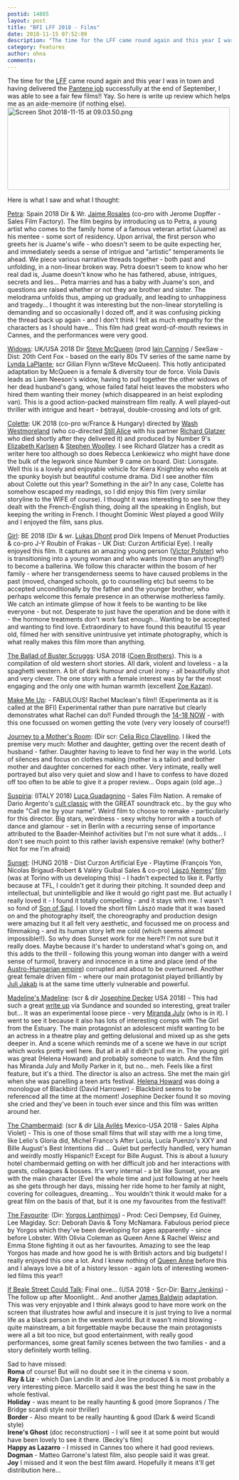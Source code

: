 ```yaml
---
postid: 14885
layout: post
title: "BFI LFF 2018 - Films"
date: 2018-11-15 07:52:09
description: "The time for the LFF came round again and this year I was in town and having delivered the Pantene job successfully at the end of September, I was able to see a fair few films yay!"
category: Features
author: ohna
comments:
---
```


The time for the <a href="https://whatson.bfi.org.uk/lff/Online/default.asp"><span class="caps">LFF</span></a> came round again and this year I was in town and having delivered the <a href="https://www.facebook.com/pg/LTLFilmstars/photos/?tab=album&amp;album_id=551202088653174">Pantene job</a> successfully at the end of September, I was able to see a fair few films!! Yay. So here is write up review which helps me as an aide-memoire (if nothing else). <br />
<a href="{{ site.baseurl }}/i/Screen%20Shot%202018-11-15%20at%2009.03.50.png"><img alt="Screen Shot 2018-11-15 at 09.03.50.png" src="{{ site.baseurl }}/assets_c/2018/11/Screen Shot 2018-11-15 at 09.03.50-thumb-500x185-1648.png" width="500" height="185" class="mt-image-none" style="" /></a>

<p>Here is what I saw and what I thought:</p>

<p><a href="https://www.imdb.com/title/tt6040806/">Petra</a>: Spain 2018 Dir &amp; Wr. <a href="http://filmfactoryentertainment.com/project/petra/">Jaime Rosales</a> (co-pro with Jerome Dopffer - Sales Film Factory). The film begins by introducing us to Petra, a young artist who comes to the family home of a famous veteran artist (Juame) as his mentee - some sort of residency. Upon arrival, the first person who greets her is Juame's wife - who doesn't seem to be quite expecting her, and immediately seeds a sense of intrigue and "artistic" temperaments lie ahead. We piece various narrative threads together - both past and unfolding, in a non-linear broken way. Petra doesn't seem to know who her real dad is, Juame doesn't know who he has fathered, abuse, intrigues, secrets and lies... Petra marries and has a baby with Juame's son, and questions are raised whether or not they are brother and sister. The melodrama unfolds thus, amping up gradually, and leading to unhappiness and tragedy... I thought it was interesting but the non-linear storytelling is demanding and so occasionally I dozed off, and it was confusing picking the thread back up again - and I don't think I felt as much empathy for the characters as I should have... This film had great word-of-mouth reviews in Cannes, and the performances were very good.</p>

<p><a href="https://www.theguardian.com/film/2018/sep/09/widows-review-steve-mcqueen-dazzles-with-masterful-thriller">Widows</a>:  UK/USA 2018 Dir <a href="https://www.bbc.co.uk/news/av/entertainment-arts-45830472/director-steve-mcqueen-why-i-chose-to-remake-1980s-tv-hit-widows">Steve McQueen</a> (prod <a href="http://www.see-saw-films.com/about/team/iain-canning-2/">Iain Canning</a> / SeeSaw - Dist: 20th Cent Fox - based on the early 80s TV series of the same name by <a href="https://www.dailymail.co.uk/home/article-6366983/Lynda-La-Plante-real-life-women-inspired-Widows.html&amp;amp">Lynda LaPlante</a>; scr Gilian Flynn w/Steve McQueen). This hotly anticipated adaptation by McQueen is a female &amp; diversity tour de force. Viola Davis leads as Liam Neeson's widow, having to pull together the other widows of her dead husband's gang, whose failed fatal heist leaves the mobsters who hired them wanting their money (which disappeared in an heist exploding van). This is a good action-packed mainstream film really. A well played-out thriller with intrigue and heart - betrayal, double-crossing and lots of grit.</p>

<p><a href="https://www.theguardian.com/film/2018/jan/22/colette-review-keira-knightley-is-on-top-form-in-exhilarating-literary-biopic">Colette</a>: UK 2018 (co-pro w/France &amp; Hungary) directed by <a href="https://www.imdb.com/name/nm0922903/?ref_=tt_ov_dr">Wash Westmoreland</a> (who co-directed <a href="https://www.imdb.com/title/tt3316960/?ref_=nm_flmg_dr_4">Still Alice</a> with his partner <a href="https://www.imdb.com/name/nm0322144/?ref_=tt_ov_wr">Richard Glatzer</a> who died shortly after they delivered it) and produced by Number 9's <a href="http://www.number9films.co.uk/about/profiles/elizabeth_karlsen">Elizabeth Karlsen</a> &amp; <a href="https://www.theguardian.com/film/2018/sep/24/scala-london-the-king-of-repertory-cinema">Stephen Woolley</a>. I see Richard Glatzer has a credit as writer here too although so does Rebecca Lenkiewicz who might have done the bulk of the legwork since Number 9 came on board. Dist: Lionsgate. Well this is a lovely and enjoyable vehicle for Kiera Knightley who excels at the spunky boyish but beautiful costume drama. Did I see another film about Colette out this year? Something in the air? In any case, Colette has somehow escaped my readings, so I did enjoy this film (very similar storyline to the <span class="caps">WIFE </span>of course). I thought it was interesting to see how they dealt with the French-English thing, doing all the speaking in English, but keeping the writing in French. I thought Dominic West played a good Willy and I enjoyed the film, sans plus.</p>

<p><a href="https://www.youtube.com/watch?v=Kdzu26tnUTc">Girl</a>: BE 2018 (Dir &amp; wr. <a href="https://www.instagram.com/lukasdhont/">Lukas Dhont</a> prod Dirk Impens of Menuet Producties &amp; co-pro J-Y Roubin of Frakas - UK Dist: Curzon Artificial Eye). I really enjoyed this film. It captures an amazing young person (<a href="https://www.crash.fr/a-meeting-with-victor-polster/">Victor Polster</a>) who is transitioning into a young woman and who wants (more than anything!!) to become a ballerina. We follow this character within the bosom of her family - where her transgenderness seems to have caused problems in the past (moved, changed schools, go to counselling etc) but seems to be accepted unconditionally by the father and the younger brother, who perhaps welcome this female presence in an otherwise motherless family. We catch an intimate glimpse of how it feels to be wanting to be like everyone - but not. Desperate to just have the operation and be done with it - the hormone treatments don't work fast enough... Wanting to be accepted and wanting to find love. Extraordinary to have found this beautiful 15 year old, filmed her with sensitive unintrusive yet intimate photography, which is what really makes this film more than anything.</p>

<p><a href="https://www.newyorker.com/culture/the-front-row/review-the-coen-brothers-the-ballad-of-buster-scruggs-is-six-giddy-cruel-twists-on-the-western">The Ballad of Buster Scruggs</a>: <span class="caps">USA</span> 2018 (<a href="https://en.wikipedia.org/wiki/Coen_brothers">Coen Brothers</a>). This is a compilation of old western short stories. All dark, violent and loveless - a la spaghetti western. A bit of dark humour and cruel irony - all beautifully shot and very clever. The one story with a female interest was by far the most engaging and the only one with human warmth (excellent <a href="https://www.vulture.com/2018/11/zoe-kazan-on-being-vulnerable-in-buster-scruggs.html">Zoe Kazan</a>).</p>

<p><a href="https://www.makemeupfilm.com/">Make Me Up</a>: - <span class="caps">FABULOUS</span>! Rachel Maclean's film!! (Experimenta as it is called at the <span class="caps">BFI</span>) Experimental rather than pure narrative but clearly demonstrates what Rachel can do!! Funded through the <a href="https://www.instagram.com/1418now/?hl=en">14-18 <span class="caps">NOW</span></a> - with this one focussed on women getting the vote (very very loosely of course!!)</p>

<p><a href="https://www.youtube.com/watch?v=uIa0X3TnXAc">Journey to a Mother's Room</a>: (Dir scr: <a href="https://www.imdb.com/name/nm3536332/">Celia Rico Clavellino</a>. I liked the premise very much: Mother and daughter, getting over the recent death of husband - father. Daughter having to leave to find her way in the world. Lots of silences and focus on clothes making (mother is a tailor) and bother mother and daughter concerned for each other. Very intimate, really well portrayed but also very quiet and slow and I have to confess to have dozed off too often to be able to give it a proper review... Oops again (old age...)</p>

<p><a href="https://www.youtube.com/watch?v=3uGIEY7tdg8">Suspiria</a>:  (ITALY 2018) <a href="https://www.theguardian.com/film/luca-guadagnino">Luca Guadagnino</a> - Sales Film Nation. A remake of Dario Argento's <a href="https://www.youtube.com/watch?v=MecSlkWMHPY">cult classic</a> with the <span class="caps">GREAT </span>soundtrack etc.. by the guy who made "Call me by your name". Weird film to choose to remake - particularly for this director. Big stars, weirdness - sexy witchy horror with a touch of dance and glamour - set in Berlin with a recurring sense of importance attributed to the Baader-Meinhof activities but I'm not sure what it adds... I don't see much point to this rather lavish expensive remake! (why bother? Not for me I'm afraid)</p>

<p><a href="https://www.youtube.com/watch?v=mu0ibDrd2Bw">Sunset</a>: (HUNG 2018 - Dist Curzon Artificial Eye - Playtime (François Yon, Nicolas Brigaud-Robert &amp; Valéry Guibal Sales &amp; co-pro) <a href="https://www.imdb.com/name/nm1841577/">Lászó Nemes</a>' <a href="https://www.theguardian.com/film/2018/sep/03/sunset-review-laszlo-nemes">film</a> (was at Torino with us developing this) - I hadn't expected to like it. Partly because at <span class="caps">TFL,</span> I couldn't get it during their pitching. It sounded deep and intellectual, but unintelligible and like it would go right past me. But actually I really loved it - I found it totally compelling - and it stays with me. I wasn't so fond of <a href="https://www.youtube.com/watch?v=sWQTfbXLTHQ">Son of Saul</a>. I loved the short film Lászó made that it was based on and the photography itself, the choreography and production design were amazing but it all felt very aesthetic, and focussed me on process and filmmaking - and its human story left me cold (which seems almost impossible!!). So why does Sunset work for me here?! I'm not sure but it really does. Maybe because it's harder to understand what's going on, and this adds to the thrill - following this young woman into danger with a weird sense of turmoil, bravery and innocence in a time and place (end of the <a href="https://en.wikipedia.org/wiki/Austria-Hungary">Austro-Hungarian empire</a>) corrupted and about to be overturned. Another great female driven film - where our main protagonist played brilliantly by <a href="https://www.imdb.com/name/nm3769837/?ref_=fn_al_nm_1">Juli Jakab</a> is at the same time utterly vulnerable and powerful.</p>

<p><a href="https://www.youtube.com/watch?v=Z0Pjjmc08-Q">Madeline's Madeline</a>: (scr &amp; dir <a href="https://www.imdb.com/name/nm2528451/">Josephine Decker</a> <span class="caps">USA</span> 2018) - This had such a great <a href="https://www.newyorker.com/culture/the-front-row/madelines-madeline-reviewed-josephine-deckers-new-film-features-one-of-the-great-teen-performances-in-film-history">write up</a> via Sundance and sounded so interesting, great trailer but... It was an experimental loose piece - very <a href="https://www.theguardian.com/film/miranda-july">Miranda July</a> (who is in it). I went to see it because it also has lots of interesting comps with The Girl from the Estuary. The main protagonist an adolescent misfit wanting to be an actress in a theatre play and getting delusional and mixed up as she gets deeper in. And a scene which reminds me of a scene we have in our script which works pretty well here. But all in all it didn't pull me in. The young girl was great (Helena Howard) and probably someone to watch. And the film has Miranda July and Molly Parker in it, but no... meh. Feels like a first feature, but it's a third. The director is also an actress. She met the main girl when she was panelling a teen arts festival. <a href="https://www.instagram.com/helenahoward_officially/?hl=en">Helena Howard</a> was doing a monologue of Blackbird (David Harrower) - Blackbird seems to be referenced all the time at the moment! Josephine Decker found it so moving she cried and they've been in touch ever since and this film was written around her.</p>

<p><a href="https://www.youtube.com/watch?v=-UOkAzLhtdc">The Chambermaid</a>: (scr &amp; dir <a href="https://www.imdb.com/name/nm5570356/">Lila Avilés</a> Mexico-USA 2018 - Sales Alpha Violet) - This is one of those small films that will stay with me a long time, like Lelio's Gloria did, Michel Franco's After Lucia, Lucía Puenzo's <span class="caps">XXY </span>and Bille August's Best Intentions did ... Quiet but perfectly handled, very human and weirdly mostly Hispanic!! Except for Bille August. This is about a luxury hotel chambermaid getting on with her difficult job and her interactions with guests, colleagues &amp; bosses. It's very internal - a bit like Sunset, you are with the main character (Eve) the whole time and just following at her heels as she gets through her days, missing her ride home to her family at night, covering for colleagues, dreaming... You wouldn't think it would make for a great film on the basis of that, but it is one my favourites from the festival!!</p>

<p><a href="https://www.youtube.com/watch?v=SojHxpqswV8">The Favourite</a>: (Dir: <a href="https://www.youtube.com/watch?v=-FtsVsz2WnY">Yorgos Lanthimos</a>) - Prod: Ceci Dempsey, Ed Guiney, Lee Magiday. Scr: Deborah Davis &amp; Tony McNamara. Fabulous period piece by Yorgos which they've been developing for ages apparently - since before Lobster. With Olivia Coleman as Queen Anne &amp; Rachel Weisz and Emma Stone fighting it out as her favourites. Amazing to see the leap Yorgos has made and how good he is with British actors and big budgets! I really enjoyed this one a lot. And I knew nothing of <a href="https://en.wikipedia.org/wiki/Anne,_Queen_of_Great_Britain">Queen Anne</a> before this and I always love a bit of a history lesson - again lots of interesting women-led films this year!!</p>

<p><a href="https://www.youtube.com/watch?v=N4m3t3G3Zqc">If Beale Street Could Talk</a>: Final one... (USA 2018 - Scr-Dir: <a href="https://www.indiewire.com/2018/09/barry-jenkins-n-word-racism-moonlight-oscars-1202002493/">Barry Jenkins</a>) - The follow up after Moonlight... And another <a href="https://en.wikipedia.org/wiki/James_Baldwin">James Baldwin</a> adaptation. This was very enjoyable and I think always good to have more work on the screen that illustrates how awful and insecure it is just trying to live a normal life as a black person in the western world. But it wasn't mind blowing - quite mainstream, a bit forgettable maybe because the main protagonists were all a bit too nice, but good entertainment, with really good performances, some great family scenes between the two families - and a story definitely worth telling.</p>

<p>Sad to have missed:<br />
<b>Roma</b> of course! But will no doubt see it in the cinema v soon.<br />
<b>Ray &amp; Liz</b> - which Dan Landin lit and Joe line produced &amp; is most probably a very interesting piece. Marcello said it was the best thing he saw in the whole festival.<br />
<b>Holiday</b> - was meant to be really haunting &amp; good (more Sopranos / The Bridge scandi style noir thriller)<br />
<b>Border</b> - Also meant to be really haunting &amp; good (Dark &amp; weird Scandi style)<br />
<b>Irene's Ghost</b> (doc reconstruction) - I will see it at some point but would have been lovely to see it there. (Becky's film)<br />
<b>Happy as Lazarro</b> - I missed in Cannes too where it had good reviews.<br />
<b>Dogman</b> - Matteo Garrone's latest film, also people said it was great.<br />
<b>Joy</b> I missed and it won the best film award. Hopefully it means it'll get distribution here...</p>




